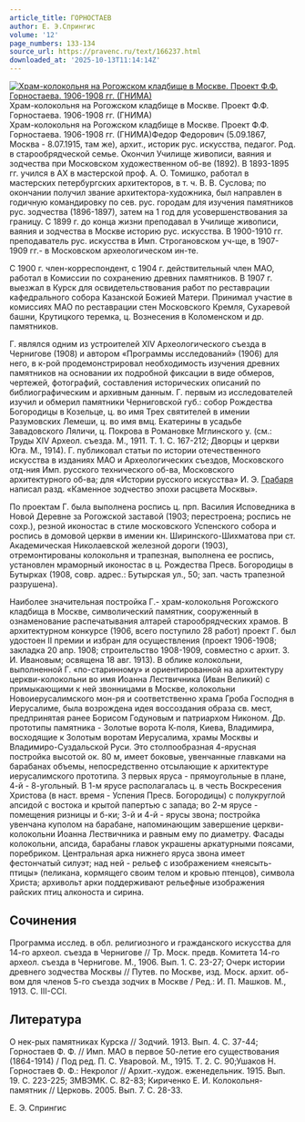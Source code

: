 ```yaml
---
article_title: ГОРНОСТАЕВ
author: Е. Э.Спрингис
volume: '12'
page_numbers: 133-134
source_url: https://pravenc.ru/text/166237.html
downloaded_at: '2025-10-13T11:14:14Z'
---
```


[![Храм-колокольня на Рогожском кладбище в Москве. Проект Ф.Ф. Горностаева. 1906-1908 гг. (ГНИМА)](https://pravenc.ru/data/167/472/1234/i200.jpg "Кликните для увеличения картинки")](https://pravenc.ru/data/167/472/1234/i400.jpg)Храм-колокольня на Рогожском кладбище в Москве. Проект Ф.Ф. Горностаева. 1906-1908 гг. (ГНИМА)  
Храм-колокольня на Рогожском кладбище в Москве. Проект Ф.Ф. Горностаева. 1906-1908 гг. (ГНИМА)Федор Федорович (5.09.1867, Москва - 8.07.1915, там же), архит., историк рус. искусства, педагог. Род. в старообрядческой семье. Окончил Училище живописи, ваяния и зодчества при Московском художественном об-ве (1892). В 1893-1895 гг. учился в АХ в мастерской проф. А. О. Томишко, работал в мастерских петербургских архитекторов, в т. ч. В. В. Суслова; по окончании получил звание архитектора-художника, был направлен в годичную командировку по сев. рус. городам для изучения памятников рус. зодчества (1896-1897), затем на 1 год для усовершенствования за границу. С 1899 г. до конца жизни преподавал в Училище живописи, ваяния и зодчества в Москве историю рус. искусства. В 1900-1910 гг. преподаватель рус. искусства в Имп. Строгановском уч-ще, в 1907-1909 гг.- в Московском археологическом ин-те.

С 1900 г. член-корреспондент, с 1904 г. действительный член МАО, работал в Комиссии по сохранению древних памятников. В 1907 г. выезжал в Курск для освидетельствования работ по реставрации кафедрального собора Казанской Божией Матери. Принимал участие в комиссиях МАО по реставрации стен Московского Кремля, Сухаревой башни, Крутицкого теремка, ц. Вознесения в Коломенском и др. памятников.

Г. являлся одним из устроителей XIV Археологического съезда в Чернигове (1908) и автором «Программы исследований» (1906) для него, в к-рой продемонстрировал необходимость изучения древних памятников на основании их подробной фиксации в виде обмеров, чертежей, фотографий, составления исторических описаний по библиографическим и архивным данным. Г. первым из исследователей изучил и обмерил памятники Черниговской губ.: собор Рождества Богородицы в Козельце, ц. во имя Трех святителей в имении Разумовских Лемеши, ц. во имя вмц. Екатерины в усадьбе Завадовского Ляличи, ц. Покрова в Романовке Мглинского у. (см.: Труды XIV Археол. съезда. М., 1911. Т. 1. С. 167-212; Дворцы и церкви Юга. М., 1914). Г. публиковал статьи по истории отечественного искусства в изданиях МАО и Археологических съездов, Московского отд-ния Имп. русского технического об-ва, Московского архитектурного об-ва; для «Истории русского искусства» И. Э. [Грабаря](https://pravenc.ru/text/Грабаря.html) написал разд. «Каменное зодчество эпохи расцвета Москвы».

По проектам Г. была выполнена роспись ц. прп. Василия Исповедника в Новой Деревне за Рогожской заставой (1903; перестроена; роспись не сохр.), резной иконостас в стиле московского Успенского собора и роспись в домовой церкви в имении кн. Ширинского-Шихматова при ст. Академическая Николаевской железной дороги (1903), отремонтированы колокольня и трапезная, выполнена ее роспись, установлен мраморный иконостас в ц. Рождества Пресв. Богородицы в Бутырках (1908, совр. адрес.: Бутырская ул., 50; зап. часть трапезной разрушена).

Наиболее значительная постройка Г.- храм-колокольня Рогожского кладбища в Москве, символический памятник, сооруженный в ознаменование распечатывания алтарей старообрядческих храмов. В архитектурном конкурсе (1906, всего поступило 28 работ) проект Г. был удостоен II премии и избран для осуществления (проект 1906-1908; закладка 20 апр. 1908; строительство 1908-1909, совместно с архит. З. И. Ивановым; освящена 18 авг. 1913). В облике колокольни, выполненной Г. «по-старинному» и ориентированной на архитектуру церкви-колокольни во имя Иоанна Лествичника (Иван Великий) с примыкающими к ней звонницами в Москве, колокольни Новоиерусалимского мон-ря и соответственно храма Гроба Господня в Иерусалиме, была возрождена идея воссоздания образа св. мест, предпринятая ранее Борисом Годуновым и патриархом Никоном. Др. прототипы памятника - Золотые ворота К-поля, Киева, Владимира, восходящие к Золотым воротам Иерусалима, храмы Москвы и Владимиро-Суздальской Руси. Это столпообразная 4-ярусная постройка высотой ок. 80 м, имеет боковые, увенчанные главками на барабанах объемы, непосредственно отсылающие к архитектуре иерусалимского прототипа. 3 первых яруса - прямоугольные в плане, 4-й - 8-угольный. В 1-м ярусе располагалась ц. в честь Воскресения Христова (в наст. время - Успения Пресв. Богородицы) с полукруглой апсидой с востока и крытой папертью с запада; во 2-м ярусе - помещения ризницы и б-ки; 3-й и 4-й - ярусы звона; постройка увенчана куполом на барабане, напоминающим завершение церкви-колокольни Иоанна Лествичника и равным ему по диаметру. Фасады колокольни, апсида, барабаны главок украшены аркатурными поясами, поребриком. Центральная арка нижнего яруса звона имеет фестончатый силуэт; над ней - рельеф с изображением «неясыть-птицы» (пеликана, кормящего своим телом и кровью птенцов), символа Христа; архивольт арки поддерживают рельефные изображения райских птиц алконоста и сирина.

## Сочинения

Программа исслед. в обл. религиозного и гражданского искусства для 14-го археол. съезда в Чернигове // Тр. Моск. предв. Комитета 14-го археол. съезда в Чернигове. М., 1906. Вып. 1. С. 23-27; Очерк истории древнего зодчества Москвы // Путев. по Москве, изд. Моск. архит. об-вом для членов 5-го съезда зодчих в Москве / Ред.: И. П. Машков. М., 1913. С. III-ССI.

## Литература

О нек-рых памятниках Курска // Зодчий. 1913. Вып. 4. С. 37-44; Горностаев Ф. Ф. // Имп. МАО в первое 50-летие его существования (1864-1914) / Под ред. П. С. Уваровой. М., 1915. Т. 2. С. 90;Ушаков Н. Горностаев Ф. Ф.: Некролог // Архит.-худож. еженедельник. 1915. Вып. 19. С. 223-225; ЗМВЭМК. С. 82-83; Кириченко Е. И. Колокольня-памятник // Церковь. 2005. Вып. 7. С. 28-33.

Е. Э.  Спрингис
